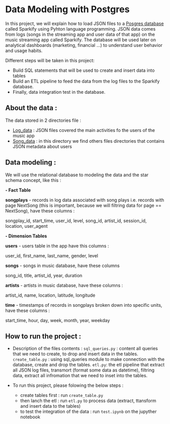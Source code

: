 # Data Modeling with Postgres
In this project, we will explain how to load JSON files to a [Posgres database](https://www.postgresql.org/) called Sparkify using Pyhton language programming.
JSON data comes from logs (songs in the streaming app and user data of that app) on the music streaming app called Sparkify.
The database will be used later on analytical dashboards (marketing, financial ...) to understand user behavior and usage habits.

Different steps will be taken in this project:
- Build SQL statements that will be used to create and insert data into tables
- Build an ETL pipeline to feed the data from the log files to the Sparkify database.
- Finally, data integration test in the database.

## About the data :
The data stored in 2 directories file :
- [Log_data](https://github.com/Iaddiop/Data_Modeling_with_Postgres/tree/master/data/log_data/2018/11) : JSON files covered the main activities fo the users of the music app
- [Song_data](https://github.com/Iaddiop/Data_Modeling_with_Postgres/tree/master/data/song_data/A) : in this directory we find others files directories that contains JSON metadata about users

## Data modeling :
We will use the relational database to modeling the data and the star schema concept, like this :

**- Fact Table**

**songplays** - records in log data associated with song plays i.e. records with page NextSong (this is important, because we will filtring data for page == NextSong), have these columns :

songplay_id, start_time, user_id, level, song_id, artist_id, session_id, location, user_agent

**- Dimension Tables**

**users** - users table in the app have this columns :

user_id, first_name, last_name, gender, level

**songs** - songs in music database, have these columns

song_id, title, artist_id, year, duration

**artists** - artists in music database, have these columns :

artist_id, name, location, latitude, longitude

**time** - timestamps of records in songplays broken down into specific units, have these columns :

start_time, hour, day, week, month, year, weekday

## How to run the project :
- Description of the files contents :
`sql_queries.py` : content all queries that we need to create, to drop and insert data in the tables.
`create_table.py` : using sql_queries module to make connection with the database, create and drop the tables.
`etl.py`: the etl pipeline that extract all JSON log files, transmort (format some data as datetime), filtring data, extract all infromation that we need to inset into the tables.

- To run this project, please folowing the below steps :
    - create tables first : run `create_table.py`
    - then lanch the etl : run `etl.py` to process data (extract, ttansform and insert data to the tables)
    - to test the integration of the data : run `test.ipynb` on the jupyther notebook 
